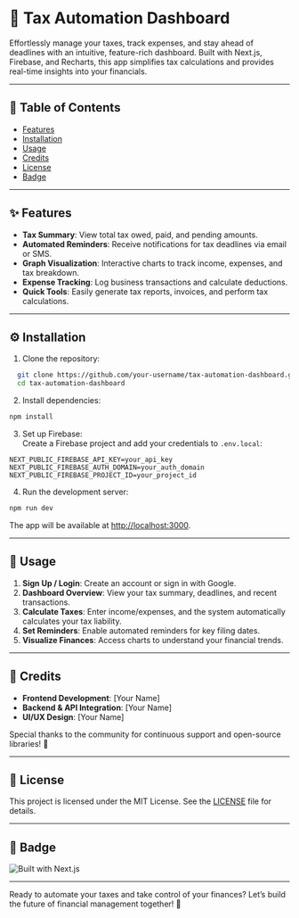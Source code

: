# 🧾 Tax Automation Dashboard

Effortlessly manage your taxes, track expenses, and stay ahead of deadlines with an intuitive, feature-rich dashboard. Built with Next.js, Firebase, and Recharts, this app simplifies tax calculations and provides real-time insights into your financials.

---

## 📖 Table of Contents

- [Features](#features)
- [Installation](#installation)
- [Usage](#usage)
- [Credits](#credits)
- [License](#license)
- [Badge](#badge)

---

## ✨ Features

- **Tax Summary**: View total tax owed, paid, and pending amounts.  
- **Automated Reminders**: Receive notifications for tax deadlines via email or SMS.  
- **Graph Visualization**: Interactive charts to track income, expenses, and tax breakdown.  
- **Expense Tracking**: Log business transactions and calculate deductions.  
- **Quick Tools**: Easily generate tax reports, invoices, and perform tax calculations.  

---

## ⚙️ Installation

1. Clone the repository:

```bash
  git clone https://github.com/your-username/tax-automation-dashboard.git
  cd tax-automation-dashboard
```

2. Install dependencies:

```bash
npm install
```

3. Set up Firebase:  
Create a Firebase project and add your credentials to `.env.local`:

```plaintext
NEXT_PUBLIC_FIREBASE_API_KEY=your_api_key
NEXT_PUBLIC_FIREBASE_AUTH_DOMAIN=your_auth_domain
NEXT_PUBLIC_FIREBASE_PROJECT_ID=your_project_id
```

4. Run the development server:

```bash
npm run dev
```

The app will be available at [http://localhost:3000](http://localhost:3000).

---

## 🚀 Usage

1. **Sign Up / Login**: Create an account or sign in with Google.  
2. **Dashboard Overview**: View your tax summary, deadlines, and recent transactions.  
3. **Calculate Taxes**: Enter income/expenses, and the system automatically calculates your tax liability.  
4. **Set Reminders**: Enable automated reminders for key filing dates.  
5. **Visualize Finances**: Access charts to understand your financial trends.

---

## 👥 Credits

- **Frontend Development**: [Your Name]
- **Backend & API Integration**: [Your Name]
- **UI/UX Design**: [Your Name]

Special thanks to the community for continuous support and open-source libraries! 🎯

---

## 📜 License

This project is licensed under the MIT License. See the [LICENSE](LICENSE) file for details.

---

## 🏅 Badge

![Built with Next.js](https://img.shields.io/badge/Built%20with-Next.js-blue)

---

Ready to automate your taxes and take control of your finances? Let’s build the future of financial management together! 🚀
